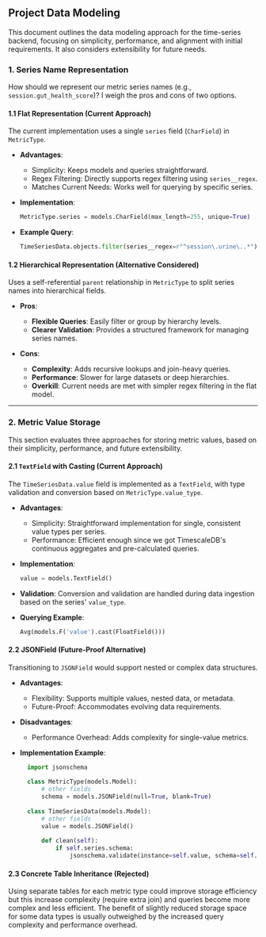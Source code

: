 
## Project Data Modeling

This document outlines the data modeling approach for the time-series backend, focusing on simplicity, performance, and alignment with initial requirements. It also considers extensibility for future needs.

### 1. Series Name Representation

How should we represent our metric series names (e.g., `session.gut_health_score`)? I weigh the pros and cons of two options.

#### 1.1 Flat Representation (Current Approach)

The current implementation uses a single `series` field (`CharField`) in `MetricType`.

- **Advantages**:
  - Simplicity: Keeps models and queries straightforward.
  - Regex Filtering: Directly supports regex filtering using `series__regex`.
  - Matches Current Needs: Works well for querying by specific series.

- **Implementation**:
  ```python
  MetricType.series = models.CharField(max_length=255, unique=True)
  ```

- **Example Query**:
  ```python
  TimeSeriesData.objects.filter(series__regex=r"^session\.urine\..*")
  ```

#### 1.2 Hierarchical Representation (Alternative Considered)

Uses a self-referential `parent` relationship in `MetricType` to split series names into hierarchical fields.

- **Pros**:
  - **Flexible Queries**: Easily filter or group by hierarchy levels.
  - **Clearer Validation**: Provides a structured framework for managing series names.

- **Cons**:
  - **Complexity**: Adds recursive lookups and join-heavy queries.
  - **Performance**: Slower for large datasets or deep hierarchies.
  - **Overkill**: Current needs are met with simpler regex filtering in the flat model.
    
---

### 2. Metric Value Storage

This section evaluates three approaches for storing metric values, based on their simplicity, performance, and future extensibility.

#### 2.1 `TextField` with Casting (Current Approach)

The `TimeSeriesData.value` field is implemented as a `TextField`, with type validation and conversion based on `MetricType.value_type`.

- **Advantages**:
  - Simplicity: Straightforward implementation for single, consistent value types per series.
  - Performance: Efficient enough since we got TimescaleDB's continuous aggregates and pre-calculated queries.

- **Implementation**:
  ```python
  value = models.TextField()
  ```

- **Validation**:
  Conversion and validation are handled during data ingestion based on the series' `value_type`.

- **Querying Example**:
  ```python
  Avg(models.F('value').cast(FloatField()))
  ```

#### 2.2 JSONField (Future-Proof Alternative)

Transitioning to `JSONField` would support nested or complex data structures.

- **Advantages**:
  - Flexibility: Supports multiple values, nested data, or metadata.
  - Future-Proof: Accommodates evolving data requirements.

- **Disadvantages**:
  - Performance Overhead: Adds complexity for single-value metrics.

- **Implementation Example**:
  ```python
    import jsonschema
    
    class MetricType(models.Model):
        # other fields
        schema = models.JSONField(null=True, blank=True)
    
    class TimeSeriesData(models.Model):
        # other fields
        value = models.JSONField()
    
        def clean(self):
            if self.series.schema:
                jsonschema.validate(instance=self.value, schema=self.series.schema)
  ```

#### 2.3 Concrete Table Inheritance (Rejected)

Using separate tables for each metric type could improve storage efficiency but this increase complexity (require extra join) and queries become more complex and less efficient.
The benefit of slightly reduced storage space for some data types is usually outweighed by the increased query complexity and performance overhead.
